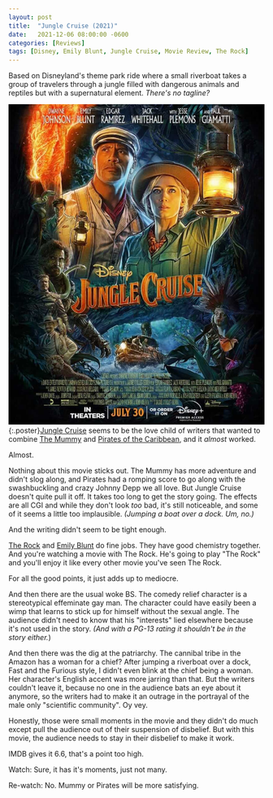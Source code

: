 ```yaml
---
layout: post
title:  "Jungle Cruise (2021)"
date:   2021-12-06 08:00:00 -0600
categories: [Reviews]
tags: [Disney, Emily Blunt, Jungle Cruise, Movie Review, The Rock]
---
```


Based on Disneyland's theme park ride where a small riverboat takes a group of travelers through a jungle filled with dangerous animals and reptiles but with a supernatural element. *There's no tagline?*

![Jungle Cruise Poster](/assets/2021/12/jungle-cruise-2021.jpg){:.poster}[Jungle Cruise](https://www.imdb.com/title/tt0870154/) seems to be the love child of writers that wanted to combine [The Mummy](https://www.imdb.com/title/tt0120616/) and [Pirates of the Caribbean](https://www.imdb.com/title/tt0325980/), and it *almost* worked.

Almost.

Nothing about this movie sticks out. The Mummy has more adventure and didn't slog along, and Pirates had a romping score to go along with the swashbuckling and crazy Johnny Depp we all love. But Jungle Cruise doesn't quite pull it off. It takes too long to get the story going. The effects are all CGI and while they don't look *too* bad, it's still noticeable, and some of it seems a little too implausible. *(Jumping a boat over a dock. Um, no.)*

And the writing didn't seem to be tight enough.

[The Rock](https://www.imdb.com/name/nm0425005/) and [Emily Blunt](https://www.imdb.com/name/nm1289434/) do fine jobs. They have good chemistry together. And you're watching a movie with The Rock. He's going to play "The Rock" and you'll enjoy it like every other movie you've seen The Rock.

For all the good points, it just adds up to mediocre.

And then there are the usual woke BS. The comedy relief character is a stereotypical effeminate gay man. The character could have easily been a wimp that learns to stick up for himself without the sexual angle. The audience didn't need to know that his "interests" lied elsewhere because it's not used in the story. *(And with a PG-13 rating it shouldn't be in the story either.*)

And then there was the dig at the patriarchy. The cannibal tribe in the Amazon has a woman for a chief? After jumping a riverboat over a dock, Fast and the Furious style, I didn't even blink at the chief being a woman. Her character's English accent was more jarring than that. But the writers couldn't leave it, because no one in the audience bats an eye about it anymore, so the writers had to make it an outrage in the portrayal of the male only "scientific community". Oy vey.

Honestly, those were small moments in the movie and they didn't do much except pull the audience out of their suspension of disbelief. But with this movie, the audience needs to stay in their disbelief to make it work.

IMDB gives it 6.6, that's a point too high.

Watch: Sure, it has it's moments, just not many.

Re-watch: No. Mummy or Pirates will be more satisfying.
